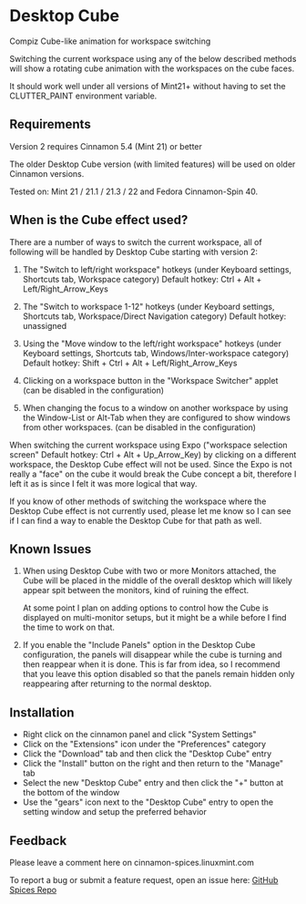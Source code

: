 # Desktop Cube

Compiz Cube-like animation for workspace switching

Switching the current workspace using any of the below described methods will show a rotating cube animation with the workspaces on the cube faces.

It should work well under all versions of Mint21+ without having to set the CLUTTER_PAINT environment variable.

## Requirements

Version 2 requires Cinnamon 5.4 (Mint 21) or better

The older Desktop Cube version (with limited features) will be used on older Cinnamon versions.

Tested on: Mint 21 / 21.1 / 21.3 / 22 and Fedora Cinnamon-Spin 40.

## When is the Cube effect used?

There are a number of ways to switch the current workspace, all of following will be handled by Desktop Cube starting with version 2:

1. The "Switch to left/right workspace" hotkeys (under Keyboard settings, Shortcuts tab, Workspace category) Default hotkey: Ctrl + Alt + Left/Right_Arrow_Keys

2. The "Switch to workspace 1-12" hotkeys (under Keyboard settings, Shortcuts tab, Workspace/Direct Navigation category) Default hotkey: unassigned

3. Using the "Move window to the left/right workspace" hotkeys (under Keyboard settings, Shortcuts tab, Windows/Inter-workspace category) Default hotkey: Shift + Ctrl + Alt + Left/Right_Arrow_Keys

4. Clicking on a workspace button in the "Workspace Switcher" applet (can be disabled in the configuration)

5. When changing the focus to a window on another workspace by using the Window-List or Alt-Tab when they are configured to show windows from other workspaces. (can be disabled in the configuration)

When switching the current workspace using Expo ("workspace selection screen" Default hotkey: Ctrl + Alt + Up_Arrow_Key) by clicking on a different workspace, the Desktop Cube effect will not be used. Since the Expo is not really a "face" on the cube it would break the Cube concept a bit, therefore I left it as is since I felt it was more logical that way.

If you know of other methods of switching the workspace where the Desktop Cube effect is not currently used, please let me know so I can see if I can find a way to enable the Desktop Cube for that path as well. 

## Known Issues

1. When using Desktop Cube with two or more Monitors attached, the Cube will be placed in the middle of the overall desktop which will likely appear spit between the monitors, kind of ruining the effect.
   
   At some point I plan on adding options to control how the Cube is displayed on multi-monitor setups, but it might be a while before I find the time to work on that.

2. If you enable the "Include Panels" option in the Desktop Cube configuration, the panels will disappear while the cube is turning and then reappear when it is done. This is far from idea, so I recommend that you leave this option disabled so that the panels remain hidden only reappearing after returning to the normal desktop.

## Installation

- Right click on the cinnamon panel and click "System Settings"
- Click on the "Extensions" icon under the "Preferences" category
- Click the "Download" tab and then click the "Desktop Cube" entry
- Click the "Install" button on the right and then return to the "Manage" tab
- Select the new "Desktop Cube" entry and then click the "+" button at the bottom of the window
- Use the "gears" icon next to the "Desktop Cube" entry to open the setting window and setup the preferred behavior

## Feedback

Please leave a comment here on cinnamon-spices.linuxmint.com

To report a bug or submit a feature request, open an issue here: [GitHub Spices Repo](https://github.com/linuxmint/cinnamon-spices-extensions/issues/new/choose)